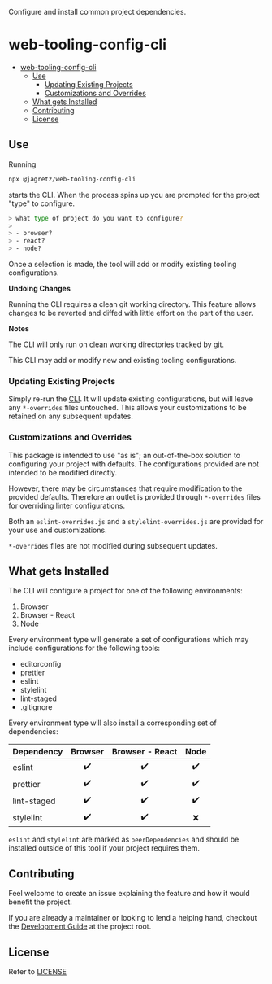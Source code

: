 Configure and install common project dependencies.

# web-tooling-config-cli

- [web-tooling-config-cli](#web-tooling-config-cli)
  - [Use](#use)
    - [Updating Existing Projects](#updating-existing-projects)
    - [Customizations and Overrides](#customizations-and-overrides)
  - [What gets Installed](#what-gets-installed)
  - [Contributing](#contributing)
  - [License](#license)

## Use

Running

```bash
npx @jagretz/web-tooling-config-cli
```

starts the CLI. When the process spins up you are prompted for the project
"type" to configure.

```bash
> what type of project do you want to configure?
>
> - browser?
> - react?
> - node?
```

Once a selection is made, the tool will add or modify existing tooling
configurations.

**Undoing Changes**

Running the CLI requires a clean git working directory. This feature allows
changes to be reverted and diffed with little effort on the part of the user.

**Notes**

The CLI will only run on [clean](https://git-scm.com/docs/git-clean) working
directories tracked by git.

This CLI may add or modify new and existing tooling configurations.

### Updating Existing Projects

Simply re-run the [CLI](#use). It will update existing configurations, but will
leave any `*-overrides` files untouched. This allows your customizations to be
retained on any subsequent updates.

### Customizations and Overrides

This package is intended to use "as is"; an out-of-the-box solution to
configuring your project with defaults. The configurations provided are not
intended to be modified directly.

However, there may be circumstances that require modification to the provided
defaults. Therefore an outlet is provided through `*-overrides` files for
overriding linter configurations.

Both an `eslint-overrides.js` and a `stylelint-overrides.js` are provided for
your use and customizations.

`*-overrides` files are not modified during subsequent updates.

## What gets Installed

The CLI will configure a project for one of the following environments:

1. Browser
2. Browser - React
3. Node

Every environment type will generate a set of configurations which may include
configurations for the following tools:

- editorconfig
- prettier
- eslint
- stylelint
- lint-staged
- .gitignore

Every environment type will also install a corresponding set of dependencies:

| Dependency  | Browser | Browser - React | Node |
| :---------- | :-----: | :-------------: | :--: |
| eslint      |   ✔️    |       ✔️        |  ✔️  |
| prettier    |   ✔️    |       ✔️        |  ✔️  |
| lint-staged |   ✔️    |       ✔️        |  ✔️  |
| stylelint   |   ✔️    |       ✔️        |  ❌  |

`eslint` and `stylelint` are marked as `peerDependencies` and should be
installed outside of this tool if your project requires them.

## Contributing

Feel welcome to create an issue explaining the feature and how it would benefit
the project.

If you are already a maintainer or looking to lend a helping hand, checkout the
[Development Guide](../../DEVELOPMENT.md) at the project root.

## License

Refer to [LICENSE](./LICENSE)
